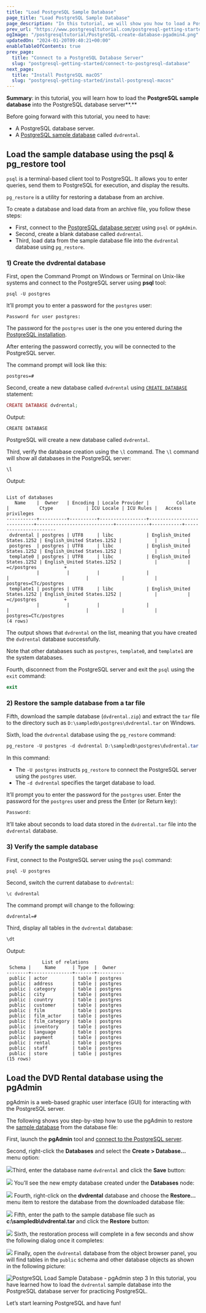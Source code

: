 ```yaml
---
title: "Load PostgreSQL Sample Database"
page_title: "Load PostgreSQL Sample Database"
page_description: "In this tutorial, we will show you how to load a PostgreSQL sample database into the PostgreSQL database server."
prev_url: "https://www.postgresqltutorial.com/postgresql-getting-started/load-postgresql-sample-database/"
ogImage: "/postgresqltutorial/PostgreSQL-create-database-pgadmin4.png"
updatedOn: "2024-01-20T09:40:21+00:00"
enableTableOfContents: true
prev_page: 
  title: "Connect to a PostgreSQL Database Server"
  slug: "postgresql-getting-started/connect-to-postgresql-database"
next_page: 
  title: "Install PostgreSQL macOS"
  slug: "postgresql-getting-started/install-postgresql-macos"
---
```





**Summary**: in this tutorial, you will learn how to load the **PostgreSQL sample database** into the PostgreSQL database server**.**

Before going forward with this tutorial, you need to have:

* A PostgreSQL database server.
* A [PostgreSQL sample database](postgresql-sample-database) called `dvdrental`.


## Load the sample database using the psql \& pg\_restore tool

`psql` is a terminal\-based client tool to PostgreSQL. It allows you to enter queries, send them to PostgreSQL for execution, and display the results.

`pg_restore` is a utility for restoring a database from an archive.

To create a database and load data from an archive file, you follow these steps:

* First, connect to the [PostgreSQL database server](connect-to-postgresql-database) using `psql` or `pgAdmin`.
* Second, create a blank database called `dvdrental`.
* Third, load data from the sample database file into the `dvdrental` database using `pg_restore`.


### 1\) Create the dvdrental database

First, open the Command Prompt on Windows or Terminal on Unix\-like systems and connect to the PostgreSQL server using **psql** tool:


```phpsql
psql -U postgres
```
It’ll prompt you to enter a password for the `postgres` user:


```
Password for user postgres:
```
The password for the `postgres` user is the one you entered during the [PostgreSQL installation](install-postgresql).

After entering the password correctly, you will be connected to the PostgreSQL server.

The command prompt will look like this:


```
postgres=#
```
Second, create a new database called `dvdrental` using [`CREATE DATABASE`](../postgresql-administration/postgresql-create-database) statement:


```php
CREATE DATABASE dvdrental;
```
Output:


```
CREATE DATABASE
```
PostgreSQL will create a new database called `dvdrental`.

Third, verify the database creation using the `\l` command. The `\l` command will show all databases in the PostgreSQL server:


```
\l
```
Output:


```
                                                                      List of databases
   Name    |  Owner   | Encoding | Locale Provider |          Collate           |           Ctype            | ICU Locale | ICU Rules |   Access privileges
-----------+----------+----------+-----------------+----------------------------+----------------------------+------------+-----------+-----------------------
 dvdrental | postgres | UTF8     | libc            | English_United States.1252 | English_United States.1252 |            |           |
 postgres  | postgres | UTF8     | libc            | English_United States.1252 | English_United States.1252 |            |           |
 template0 | postgres | UTF8     | libc            | English_United States.1252 | English_United States.1252 |            |           | =c/postgres          +
           |          |          |                 |                            |                            |            |           | postgres=CTc/postgres
 template1 | postgres | UTF8     | libc            | English_United States.1252 | English_United States.1252 |            |           | =c/postgres          +
           |          |          |                 |                            |                            |            |           | postgres=CTc/postgres
(4 rows)
```
The output shows that `dvdrental` on the list, meaning that you have created the `dvdrental` database successfully.

Note that other databases such as `postgres`, `template0`, and `template1` are the system databases.

Fourth, disconnect from the PostgreSQL server and exit the `psql` using the `exit` command:


```php
exit
```

### 2\) Restore the sample database from a tar file

Fifth, download the sample database (`dvdrental.zip`) and extract the `tar` file to the directory such as `D:\sampledb\postgres\dvdrental.tar` on Windows.

Sixth, load the `dvdrental` database using the `pg_restore` command:


```css
pg_restore -U postgres -d dvdrental D:\sampledb\postgres\dvdrental.tar
```
In this command:

* The `-U postgres` instructs `pg_restore` to connect the PostgreSQL server using the `postgres` user.
* The `-d dvdrental` specifies the target database to load.

It’ll prompt you to enter the password for the `postgres` user. Enter the password for the `postgres` user and press the Enter (or Return key):


```php
Password:
```
It’ll take about seconds to load data stored in the `dvdrental.tar` file into the `dvdrental` database.


### 3\) Verify the sample database

First, connect to the PostgreSQL server using the `psql` command:


```
psql -U postgres
```
Second, switch the current database to `dvdrental`:


```
\c dvdrental
```
The command prompt will change to the following:


```
dvdrental=#
```
Third, display all tables in the `dvdrental` database:


```php
\dt
```
Output:


```
             List of relations
 Schema |     Name      | Type  |  Owner
--------+---------------+-------+----------
 public | actor         | table | postgres
 public | address       | table | postgres
 public | category      | table | postgres
 public | city          | table | postgres
 public | country       | table | postgres
 public | customer      | table | postgres
 public | film          | table | postgres
 public | film_actor    | table | postgres
 public | film_category | table | postgres
 public | inventory     | table | postgres
 public | language      | table | postgres
 public | payment       | table | postgres
 public | rental        | table | postgres
 public | staff         | table | postgres
 public | store         | table | postgres
(15 rows)
```

## Load the DVD Rental database using the pgAdmin

pgAdmin is a web\-based graphic user interface (GUI) for interacting with the PostgreSQL server.

The following shows you step\-by\-step how to use the pgAdmin to restore the [sample database](postgresql-sample-database) from the database file:

First, launch the **pgAdmin** tool and [connect to the PostgreSQL server](../postgresql-python/connect).

Second, right\-click the **Databases** and select the **Create \> Database…** menu option:

![](/postgresqltutorial/PostgreSQL-create-database-pgadmin4.png)Third, enter the database name `dvdrental` and click the **Save** button:


![](/postgresqltutorial/PostgreSQL-create-database-database-name.png)
You’ll see the new empty database created under the **Databases** node:


![](/postgresqltutorial/PostgreSQL-create-database-sample-database.png)
Fourth, right\-click on the **dvdrental** database and choose the **Restore…** menu item to restore the database from the downloaded database file:


![](/postgresqltutorial/PostgreSQL-create-database-restore-db.png)
Fifth, enter the path to the sample database file such as **c:\\sampledb\\dvdrental.tar** and click the **Restore** button:


![](/postgresqltutorial/PostgreSQL-create-database-restore-from-a-tar-file.png)
Sixth, the restoration process will complete in a few seconds and show the following dialog once it completes:


![](/postgresqltutorial/PostgreSQL-create-database-completed.png)
Finally, open the `dvdrental` database from the object browser panel, you will find tables in the `public` schema and other database objects as shown in the following picture:


![PostgreSQL Load Sample Database - pgAdmin step 3](/postgresqltutorial/PostgreSQL-Load-Sample-Database-pgAdmin-step-3.png)
In this tutorial, you have learned how to load the `dvdrental` sample database into the PostgreSQL database server for practicing PostgreSQL.

Let’s start learning PostgreSQL and have fun!

